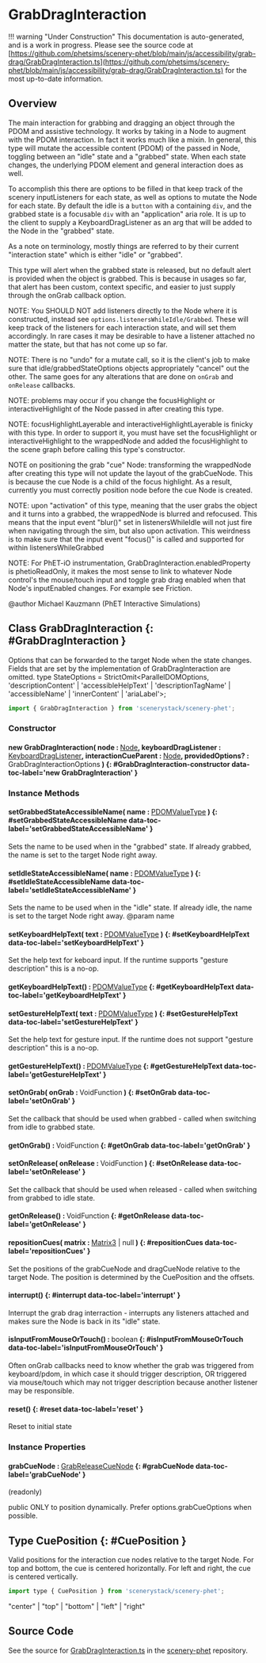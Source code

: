 # GrabDragInteraction

!!! warning "Under Construction"
    This documentation is auto-generated, and is a work in progress. Please see the source code at
    [https://github.com/phetsims/scenery-phet/blob/main/js/accessibility/grab-drag/GrabDragInteraction.ts](https://github.com/phetsims/scenery-phet/blob/main/js/accessibility/grab-drag/GrabDragInteraction.ts) for the most up-to-date information.

## Overview

The main interaction for grabbing and dragging an object through the PDOM and assistive technology. It works by
taking in a Node to augment with the PDOM interaction. In fact it works much like a mixin. In general, this type
will mutate the accessible content (PDOM) of the passed in Node, toggling
between an "idle" state and a "grabbed" state. When each state changes, the underlying PDOM element and general
interaction does as well.

To accomplish this there are options to be filled in that keep track of the scenery inputListeners for each state,
as well as options to mutate the Node for each state. By default the idle is a `button` with a containing  `div`,
and the grabbed state is a focusable `div` with an "application" aria role. It is up to the client to supply a
KeyboardDragListener as an arg that will be added to the Node in the "grabbed" state.

As a note on terminology, mostly things are referred to by their current "interaction state" which is either "idle"
or "grabbed".

This type will alert when the grabbed state is released, but no default alert is provided when the object is grabbed.
This is because in usages so far, that alert has been custom, context specific, and easier to just supply through
the onGrab callback option.

NOTE: You SHOULD NOT add listeners directly to the Node where it is constructed, instead see
`options.listenersWhileIdle/Grabbed`. These will keep track of the listeners for each interaction state, and
will set them accordingly. In rare cases it may be desirable to have a listener attached no matter the state, but that
has not come up so far.

NOTE: There is no "undo" for a mutate call, so it is the client's job to make sure that idle/grabbedStateOptions objects
appropriately "cancel" out the other. The same goes for any alterations that are done on `onGrab` and `onRelease`
callbacks.

NOTE: problems may occur if you change the focusHighlight or interactiveHighlight of the Node passed in after
creating this type.

NOTE: focusHighlightLayerable and interactiveHighlightLayerable is finicky with this type. In order to support
it, you must have set the focusHighlight or interactiveHighlight to the wrappedNode and added the focusHighlight
to the scene graph before calling this type's constructor.

NOTE on positioning the grab "cue" Node: transforming the wrappedNode after creating this type will not update the
layout of the grabCueNode. This is because the cue Node is a child of the focus highlight. As a
result, currently you must correctly position node before the cue Node is created.

NOTE: upon "activation" of this type, meaning that the user grabs the object and it turns into a grabbed, the
wrappedNode is blurred and refocused. This means that the input event "blur()" set in listenersWhileIdle will
not just fire when navigating through the sim, but also upon activation. This weirdness is to make sure that the
input event "focus()" is called and supported for within listenersWhileGrabbed

NOTE: For PhET-iO instrumentation, GrabDragInteraction.enabledProperty is phetioReadOnly, it makes the most sense
to link to whatever Node control's the mouse/touch input and toggle grab drag enabled when that Node's inputEnabled
changes. For example see Friction.

@author Michael Kauzmann (PhET Interactive Simulations)

## Class GrabDragInteraction {: #GrabDragInteraction }


Options that can be forwarded to the target Node when the state changes. Fields that are set by the implementation
of GrabDragInteraction are omitted.
type StateOptions = StrictOmit&lt;ParallelDOMOptions, 'descriptionContent' | 'accessibleHelpText' | 'descriptionTagName' | 'accessibleName' | 'innerContent' | 'ariaLabel'&gt;;

```js
import { GrabDragInteraction } from 'scenerystack/scenery-phet';
```
### Constructor

#### new GrabDragInteraction( node : <span style="font-weight: 400;">[Node](../scenery/Node.md)</span>, keyboardDragListener : <span style="font-weight: 400;">[KeyboardDragListener](../scenery/KeyboardDragListener.md)</span>, interactionCueParent : <span style="font-weight: 400;">[Node](../scenery/Node.md)</span>, providedOptions? : <span style="font-weight: 400;">GrabDragInteractionOptions</span> ) {: #GrabDragInteraction-constructor data-toc-label='new GrabDragInteraction' }

### Instance Methods

#### setGrabbedStateAccessibleName( name : <span style="font-weight: 400;">[PDOMValueType](../scenery/ParallelDOM.md#PDOMValueType)</span> ) {: #setGrabbedStateAccessibleName data-toc-label='setGrabbedStateAccessibleName' }

Sets the name to be used when in the "grabbed" state. If already grabbed, the name is set to the target Node right away.

#### setIdleStateAccessibleName( name : <span style="font-weight: 400;">[PDOMValueType](../scenery/ParallelDOM.md#PDOMValueType)</span> ) {: #setIdleStateAccessibleName data-toc-label='setIdleStateAccessibleName' }

Sets the name to be used when in the "idle" state. If already idle, the name is set to the target Node right away.
@param name

#### setKeyboardHelpText( text : <span style="font-weight: 400;">[PDOMValueType](../scenery/ParallelDOM.md#PDOMValueType)</span> ) {: #setKeyboardHelpText data-toc-label='setKeyboardHelpText' }

Set the help text for keboard input. If the runtime supports "gesture description" this is a no-op.

#### getKeyboardHelpText() : <span style="font-weight: 400;">[PDOMValueType](../scenery/ParallelDOM.md#PDOMValueType)</span> {: #getKeyboardHelpText data-toc-label='getKeyboardHelpText' }

#### setGestureHelpText( text : <span style="font-weight: 400;">[PDOMValueType](../scenery/ParallelDOM.md#PDOMValueType)</span> ) {: #setGestureHelpText data-toc-label='setGestureHelpText' }

Set the help text for gesture input. If the runtime does not support "gesture description" this is a no-op.

#### getGestureHelpText() : <span style="font-weight: 400;">[PDOMValueType](../scenery/ParallelDOM.md#PDOMValueType)</span> {: #getGestureHelpText data-toc-label='getGestureHelpText' }

#### setOnGrab( onGrab : <span style="font-weight: 400;">VoidFunction</span> ) {: #setOnGrab data-toc-label='setOnGrab' }

Set the callback that should be used when grabbed - called when switching from idle to grabbed state.

#### getOnGrab() : <span style="font-weight: 400;">VoidFunction</span> {: #getOnGrab data-toc-label='getOnGrab' }

#### setOnRelease( onRelease : <span style="font-weight: 400;">VoidFunction</span> ) {: #setOnRelease data-toc-label='setOnRelease' }

Set the callback that should be used when released - called when switching from grabbed to idle state.

#### getOnRelease() : <span style="font-weight: 400;">VoidFunction</span> {: #getOnRelease data-toc-label='getOnRelease' }

#### repositionCues( matrix : <span style="font-weight: 400;">[Matrix3](../dot/Matrix3.md) | <span style="color: hsla(calc(var(--md-hue) + 180deg),80%,40%,1);">null</span></span> ) {: #repositionCues data-toc-label='repositionCues' }

Set the positions of the grabCueNode and dragCueNode relative to the target Node. The position is determined by
the CuePosition and the offsets.

#### interrupt() {: #interrupt data-toc-label='interrupt' }

Interrupt the grab drag interraction - interrupts any listeners attached and makes sure the
Node is back in its "idle" state.

#### isInputFromMouseOrTouch() : <span style="font-weight: 400;"><span style="color: hsla(calc(var(--md-hue) + 180deg),80%,40%,1);">boolean</span></span> {: #isInputFromMouseOrTouch data-toc-label='isInputFromMouseOrTouch' }

Often onGrab callbacks need to know whether the grab was triggered from keyboard/pdom, in which case it should
trigger description, OR triggered via mouse/touch which may not trigger description because another listener may
be responsible.

#### reset() {: #reset data-toc-label='reset' }

Reset to initial state

### Instance Properties

#### grabCueNode : <span style="font-weight: 400;">[GrabReleaseCueNode](../scenery-phet/GrabReleaseCueNode.md)</span> {: #grabCueNode data-toc-label='grabCueNode' }

(readonly)

public ONLY to position dynamically. Prefer options.grabCueOptions when possible.



## Type CuePosition {: #CuePosition }


Valid positions for the interaction cue nodes relative to the target Node. For top and bottom, the cue is
centered horizontally. For left and right, the cue is centered vertically.

```js
import type { CuePosition } from 'scenerystack/scenery-phet';
```


"center" | "top" | "bottom" | "left" | "right"



## Source Code

See the source for [GrabDragInteraction.ts](https://github.com/phetsims/scenery-phet/blob/main/js/accessibility/grab-drag/GrabDragInteraction.ts) in the [scenery-phet](https://github.com/phetsims/scenery-phet) repository.
